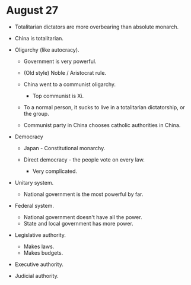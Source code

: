 # August 27

- Totalitarian dictators are more overbearing than absolute monarch.
- China is totalitarian.
- Oligarchy (like autocracy).

  - Government is very powerful.
  - (Old style) Noble / Aristocrat rule.
  - China went to a communist oligarchy.

    - Top communist is Xi.

  - To a normal person, it sucks to live in a totalitarian dictatorship, or the group.

  - Communist party in China chooses catholic authorities in China.

- Democracy

  - Japan - Constitutional monarchy.
  - Direct democracy - the people vote on every law.

    - Very complicated.

- Unitary system.

  - National government is the most powerful by far.

- Federal system.

  - National government doesn't have all the power.
  - State and local government has more power.

- Legislative authority.

  - Makes laws.
  - Makes budgets.

- Executive authority.
- Judicial authority.
